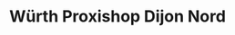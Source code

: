 ---
title: "Würth Proxishop Dijon Nord"
url: /dijon/wurth-proxishop-dijon-nord/
shop: matériel informatique
---